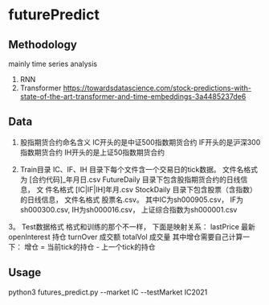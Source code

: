 # futurePredict

## Methodology

mainly time series analysis
1. RNN
2. Transformer https://towardsdatascience.com/stock-predictions-with-state-of-the-art-transformer-and-time-embeddings-3a4485237de6 

## Data
1. 股指期货合约命名含义
IC开头的是中证500指数期货合约
IF开头的是沪深300指数期货合约
IH开头的是上证50指数期货合约

2. Train目录
IC、IF、IH   目录下每个文件含一个交易日的tick数据。 文件名格式为 [合约代码]_年月日.csv
FutureDaily 目录下包含股指期货合约的日线信息， 文 件名格式 [IC|IF|IH]年月.csv
StockDaily   目录下包含股票（含指数）的日线信息， 文件名格式 股票名.csv。 其中IC为sh000905.csv， IF为sh000300.csv,  IH为sh000016.csv， 上证综合指数为sh000001.csv

3。 Test数据格式
格式和训练的那个不一样， 下面是映射关系：
lastPrice 最新
openInterest 持仓
turnOver 成交额
totalVol 成交量
其中增仓需要自己计算一下： 增仓 = 当前tick的持仓 - 上一个tick的持仓

## Usage
python3 futures_predict.py --market IC --testMarket IC2021
